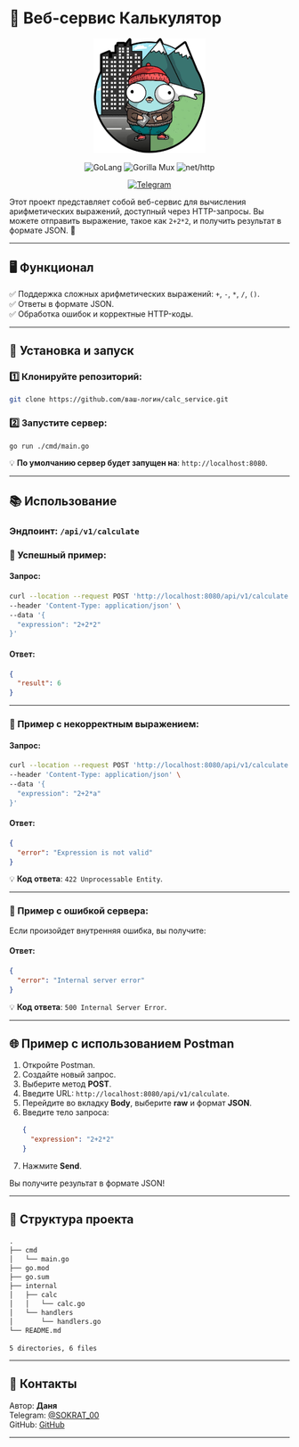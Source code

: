 
# 🚀 Веб-сервис Калькулятор

<p align="center">
  <img src="/img/gopher.png" alt="Gopher Logo" width="200"/>
</p>


<p align="center">
  <img alt="GoLang" src="https://img.shields.io/badge/Go-v1.23.4-blue?style=flat-square&logo=go"/>
  <img alt="Gorilla Mux" src="https://img.shields.io/badge/Gorilla%20Mux-Router-orange?style=flat-square"/>
  <img alt="net/http" src="https://img.shields.io/badge/Gorilla%20Mux-Router-orange?style=flat-square"/>
</p>
<p align="center">
  <a href="https://t.me/SOKRAT_00">
    <img src="https://img.shields.io/badge/Telegram-sokrat_00-blue?style=for-the-badge&logo=telegram" alt="Telegram"/>
  </a>
</p>

Этот проект представляет собой веб-сервис для вычисления арифметических выражений, доступный через HTTP-запросы. Вы можете отправить выражение, такое как `2+2*2`, и получить результат в формате JSON. 🌟

---

## 🖥️ Функционал

✅ Поддержка сложных арифметических выражений: `+`, `-`, `*`, `/`, `()`.  
✅ Ответы в формате JSON.  
✅ Обработка ошибок и корректные HTTP-коды.  
  
---

## 🔧 Установка и запуск

### 1️⃣ Клонируйте репозиторий:

```bash
git clone https://github.com/ваш-логин/calc_service.git
```

### 2️⃣ Запустите сервер:

```bash
go run ./cmd/main.go
```

💡 **По умолчанию сервер будет запущен на**: `http://localhost:8080`.

---

## 📚 Использование

### Эндпоинт: `/api/v1/calculate`

### 🔹 Успешный пример:

#### Запрос:

```bash
curl --location --request POST 'http://localhost:8080/api/v1/calculate' \
--header 'Content-Type: application/json' \
--data '{
  "expression": "2+2*2"
}'
```

#### Ответ:

```json
{
  "result": 6
}
```

---

### 🔹 Пример с некорректным выражением:

#### Запрос:

```bash
curl --location --request POST 'http://localhost:8080/api/v1/calculate' \
--header 'Content-Type: application/json' \
--data '{
  "expression": "2+2*a"
}'
```

#### Ответ:

```json
{
  "error": "Expression is not valid"
}
```

💡 **Код ответа**: `422 Unprocessable Entity`.

---

### 🔹 Пример с ошибкой сервера:

Если произойдет внутренняя ошибка, вы получите:

#### Ответ:

```json
{
  "error": "Internal server error"
}
```

💡 **Код ответа**: `500 Internal Server Error`.

---

## 🌐 Пример с использованием Postman

1. Откройте Postman.
2. Создайте новый запрос.
3. Выберите метод **POST**.
4. Введите URL: `http://localhost:8080/api/v1/calculate`.
5. Перейдите во вкладку **Body**, выберите **raw** и формат **JSON**.
6. Введите тело запроса:
   ```json
   {
     "expression": "2+2*2"
   }
   ```
7. Нажмите **Send**.

Вы получите результат в формате JSON!

---

## 📜 Структура проекта

```
.
├── cmd
│   └── main.go
├── go.mod
├── go.sum
├── internal
│   ├── calc
│   │   └── calc.go
│   └── handlers
│       └── handlers.go
└── README.md

5 directories, 6 files
```

---

## 🤝 Контакты

Автор: **Даня**  
Telegram: [@SOKRAT_00](https://t.me/SOKRAT_00)  
GitHub: [GitHub](https://github.com/0sokrat0)

---
